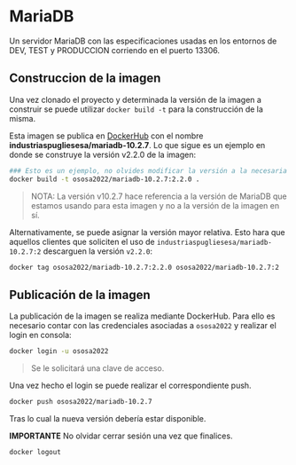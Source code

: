 # MariaDB

Un servidor MariaDB con las especificaciones usadas en los entornos de DEV, TEST y PRODUCCION corriendo en el puerto 13306.

## Construccion de la imagen

Una vez clonado el proyecto y determinada la versión de la imagen a construir se puede utilizar `docker build -t` para la construcción de la misma. 

Esta imagen se publica en [DockerHub](https://hub.docker.com/) con el nombre **industriaspugliesesa/mariadb-10.2.7**. 
Lo que sigue es un ejemplo en donde se construye la versión v2.2.0 de la imagen:


```bash
### Esto es un ejemplo, no olvides modificar la versión a la necesaria
docker build -t ososa2022/mariadb-10.2.7:2.2.0 .
```
> NOTA: La versión v10.2.7 hace referencia a la versión de MariaDB que estamos usando para esta imagen y no a la versión de la imagen en sí.

Alternativamente, se puede asignar la versión mayor relativa. Esto hara que aquellos clientes que soliciten el uso de `industriaspugliesesa/mariadb-10.2.7:2` descarguen la versión `v2.2.0`:

```bash
docker tag ososa2022/mariadb-10.2.7:2.2.0 ososa2022/mariadb-10.2.7:2
```

## Publicación de la imagen

La publicación de la imagen se realiza mediante DockerHub. Para ello es necesario contar con las credenciales asociadas a  `ososa2022` y realizar el login en consola:

```bash
docker login -u ososa2022
```

> Se le solicitará una clave de acceso.

Una vez hecho el login se puede realizar el correspondiente push.

```bash
docker push ososa2022/mariadb-10.2.7
```

Tras lo cual la nueva versión debería estar disponible.

**IMPORTANTE** No olvidar cerrar sesión una vez que finalices.

```bash
docker logout
```

